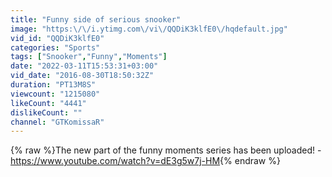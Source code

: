 ```yaml
---
title: "Funny side of serious snooker"
image: "https:\/\/i.ytimg.com\/vi\/QQDiK3klfE0\/hqdefault.jpg"
vid_id: "QQDiK3klfE0"
categories: "Sports"
tags: ["Snooker","Funny","Moments"]
date: "2022-03-11T15:53:31+03:00"
vid_date: "2016-08-30T18:50:32Z"
duration: "PT13M8S"
viewcount: "1215080"
likeCount: "4441"
dislikeCount: ""
channel: "GTKomissaR"
---
```

{% raw %}The new part of the funny moments series has been uploaded! -  <a rel="nofollow" target="blank" href="https://www.youtube.com/watch?v=dE3g5w7j-HM">https://www.youtube.com/watch?v=dE3g5w7j-HM</a>{% endraw %}
